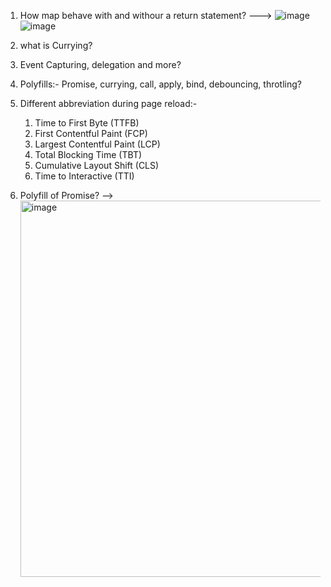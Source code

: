 1. How map behave with and withour a return statement?
   --->
   ![image](https://github.com/user-attachments/assets/62779210-92cb-47d9-aa48-3c74644c35b9)
   ![image](https://github.com/user-attachments/assets/dcade9c2-c087-4f52-bf89-4b568757c294)

2. what is Currying?
   
3. Event Capturing, delegation and more?

4. Polyfills:- Promise, currying, call, apply, bind, debouncing, throtling?
5. Different abbreviation during page reload:-
   1. Time to First Byte (TTFB)
   2. First Contentful Paint (FCP)
   3. Largest Contentful Paint (LCP)
   4. Total Blocking Time (TBT)
   5. Cumulative Layout Shift (CLS)
   6. Time to Interactive (TTI)

6. Polyfill of Promise?
   -->
   <img width="1357" height="602" alt="image" src="https://github.com/user-attachments/assets/b957532a-734e-4ae7-968d-69381f360c8c" />


